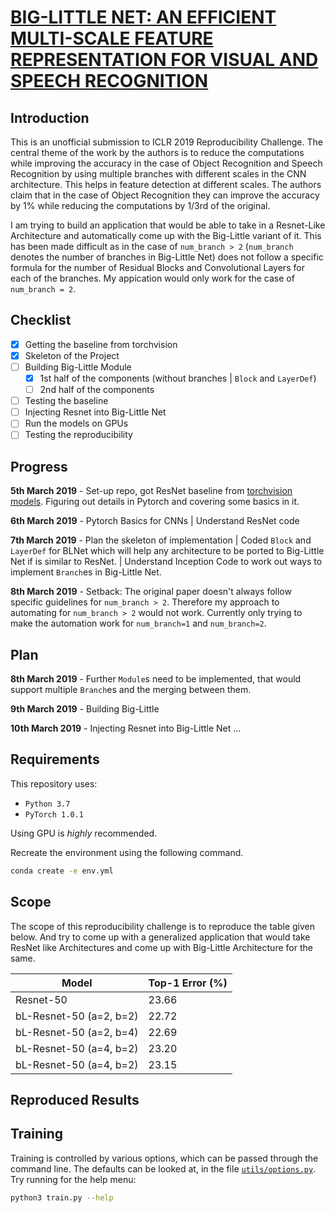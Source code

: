 # [BIG-LITTLE NET: AN EFFICIENT MULTI-SCALE FEATURE REPRESENTATION FOR VISUAL AND SPEECH RECOGNITION](https://openreview.net/pdf?id=HJMHpjC9Ym)

## Introduction

This is an unofficial submission to ICLR 2019 Reproducibility Challenge. The central theme of the work by the authors is to reduce the computations while improving the accuracy in the case of Object Recognition and Speech Recognition by using multiple branches with different scales in the CNN architecture. This helps in feature detection at different scales. The authors claim that in the case of Object Recognition they can improve the accuracy by 1% while reducing the computations by 1/3rd of the original.

I am trying to build an application that would be able to take in a Resnet-Like Architecture and automatically come up with the Big-Little variant of it. This has been made difficult as in the case of `num_branch > 2` (`num_branch` denotes the number of branches in Big-Little Net) does not follow a specific formula for the number of Residual Blocks and Convolutional Layers for each of the branches. My appication would only work for the case of `num_branch = 2`.


## Checklist

- [x] Getting the baseline from torchvision
- [x] Skeleton of the Project
- [ ] Building Big-Little Module
  - [x] 1st half of the components (without branches | `Block` and `LayerDef`)
  - [ ] 2nd half of the components
- [ ] Testing the baseline
- [ ] Injecting Resnet into Big-Little Net
- [ ] Run the models on GPUs
- [ ] Testing the reproducibility

## Progress

**5th March 2019** - Set-up repo, got ResNet baseline from [torchvision models](https://pytorch.org/docs/stable/torchvision/models.html). Figuring out details in Pytorch and covering some basics in it.

**6th March 2019** - Pytorch Basics for CNNs | Understand ResNet code

**7th March 2019** - Plan the skeleton of implementation | Coded `Block` and `LayerDef` for BLNet which will help any architecture to be ported to Big-Little Net if is similar to ResNet. | Understand Inception Code to work out ways to implement `Branch`es in Big-Little Net.

**8th March 2019** - Setback: The original paper doesn't always follow specific guidelines for `num_branch > 2`. Therefore my approach to automating for `num_branch > 2` would not work. Currently only trying to make the automation work for `num_branch=1` and `num_branch=2`.


## Plan

**8th March 2019** - Further `Module`s need to be implemented, that would support multiple `Branch`es and the merging between them. 

**9th March 2019** - Building Big-Little

**10th March 2019** - Injecting Resnet into Big-Little Net
...


## Requirements

This repository uses:
- `Python 3.7`
- `PyTorch 1.0.1`

Using GPU is _highly_ recommended.

Recreate the environment using the following command.
```sh
conda create -e env.yml
```

## Scope

The scope of this reproducibility challenge is to reproduce the table given below. And try to come up with a generalized application that would take ResNet like Architectures and come up with Big-Little Architecture for the same.

| Model                   | Top-1 Error (%) |
|-------------------------|-----------------|
| Resnet-50               | 23.66           |
| bL-Resnet-50 (a=2, b=2) | 22.72           |
| bL-Resnet-50 (a=2, b=4) | 22.69           |
| bL-Resnet-50 (a=4, b=2) | 23.20           |
| bL-Resnet-50 (a=4, b=2) | 23.15           |


## Reproduced Results


## Training

Training is controlled by various options, which can be passed through the command line. The defaults can be looked at, in the file [``utils/options.py``](https://github.com/k0pch4/big-little-net/blob/master/utils/options.py). Try running for the help menu:
```sh
python3 train.py --help
```
